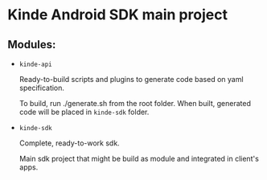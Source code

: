 # Kinde Android SDK main project

## Modules:
* `kinde-api`

    Ready-to-build scripts and plugins to generate code based on yaml specification.

    To build, run ./generate.sh from the root folder.
    When built, generated code will be placed in `kinde-sdk` folder.
* `kinde-sdk`

    Complete, ready-to-work sdk.
    
    Main sdk project that might be build as module and integrated in client's apps. 
